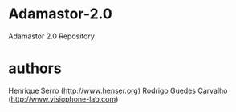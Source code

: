 Adamastor-2.0
=============

Adamastor 2.0 Repository

authors
=============
Henrique Serro (http://www.henser.org)
Rodrigo Guedes Carvalho (http://www.visiophone-lab.com)
